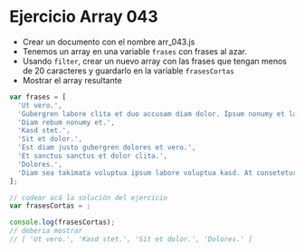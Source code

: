 # Ejercicio Array 043

* Crear un documento con el nombre arr_043.js
* Tenemos un array en una variable `frases` con frases al azar.
* Usando `filter`, crear un nuevo array con las frases que tengan menos de 20 caracteres y guardarlo en la variable `frasesCortas`
* Mostrar el array resultante

```js
var frases = [
  'Ut vero.',
  'Gubergren labore clita et duo accusam diam dolor. Ipsum nonumy et labore kasd lorem takimata ea sed dolor. Kasd no.',
  'Diam rebum nonumy et.',
  'Kasd stet.',
  'Sit et dolor.',
  'Est diam justo gubergren dolores et vero.',
  'Et sanctus sanctus et dolor clita.',
  'Dolores.',
  'Diam sea takimata voluptua ipsum labore voluptua kasd. At consetetur dolore diam.'
];

// codear acá la solución del ejercicio
var frasesCortas = ;

console.log(frasesCortas);
// deberia mostrar
// [ 'Ut vero.', 'Kasd stet.', 'Sit et dolor.', 'Dolores.' ]
```